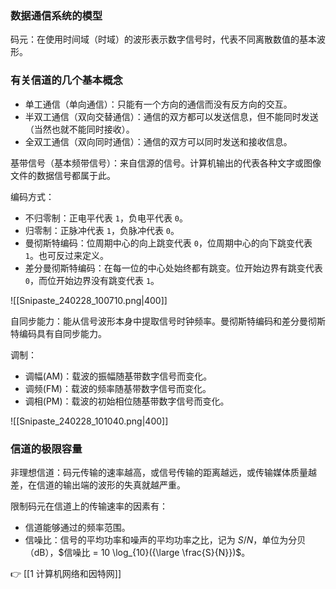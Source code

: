 ### 数据通信系统的模型

码元：在使用时间域（时域）的波形表示数字信号时，代表不同离散数值的基本波形。

### 有关信道的几个基本概念

- 单工通信（单向通信）：只能有一个方向的通信而没有反方向的交互。
- 半双工通信（双向交替通信）：通信的双方都可以发送信息，但不能同时发送（当然也就不能同时接收）。
- 全双工通信（双向同时通信）：通信的双方可以同时发送和接收信息。

基带信号（基本频带信号）：来自信源的信号。计算机输出的代表各种文字或图像文件的数据信号都属于此。

编码方式：

- 不归零制：正电平代表 `1`，负电平代表 `0`。
- 归零制：正脉冲代表 `1`，负脉冲代表 `0`。
- 曼彻斯特编码：位周期中心的向上跳变代表 `0`，位周期中心的向下跳变代表 `1`。也可反过来定义。
- 差分曼彻斯特编码：在每一位的中心处始终都有跳变。位开始边界有跳变代表 `0`，而位开始边界没有跳变代表 `1`。

![[Snipaste_240228_100710.png|400]]

自同步能力：能从信号波形本身中提取信号时钟频率。曼彻斯特编码和差分曼彻斯特编码具有自同步能力。

调制：

- 调幅(AM)：载波的振幅随基带数字信号而变化。
- 调频(FM)：载波的频率随基带数字信号而变化。
- 调相(PM)：载波的初始相位随基带数字信号而变化。

![[Snipaste_240228_101040.png|400]]

### 信道的极限容量

非理想信道：码元传输的速率越高，或信号传输的距离越远，或传输媒体质量越差，在信道的输出端的波形的失真就越严重。

限制码元在信道上的传输速率的因素有：

- 信道能够通过的频率范围。
- 信噪比：信号的平均功率和噪声的平均功率之比，记为 $S / N$，单位为分贝（dB），$信噪比 = 10 \log_{10}({\large \frac{S}{N}})$。

👉 [[1 计算机网络和因特网]]